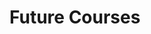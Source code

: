 <!DOCTYPE html>
<html>
<head>
    <title>Final Project </title>
</head>
<body>
    <h1>Future Courses</h1>
</body>
</html>
